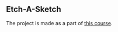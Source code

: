 ## Etch-A-Sketch</br>
The project is made as a part of [this course](https://www.theodinproject.com/).

